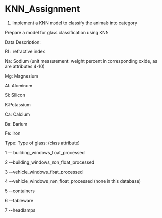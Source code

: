 # KNN_Assignment

1) Implement a KNN model to classify the animals into category

Prepare a model for glass classification using KNN

Data Description:

RI : refractive index

Na: Sodium (unit measurement: weight percent in corresponding oxide, as are attributes 4-10)

Mg: Magnesium

AI: Aluminum

Si: Silicon

K:Potassium

Ca: Calcium

Ba: Barium

Fe: Iron

Type: Type of glass: (class attribute)

 1 -- building_windows_float_processed
 
 2 --building_windows_non_float_processed
 
 3 --vehicle_windows_float_processed
 
 4 --vehicle_windows_non_float_processed (none in this database)
 
 5 --containers
 
 6 --tableware
 
 7 --headlamps
